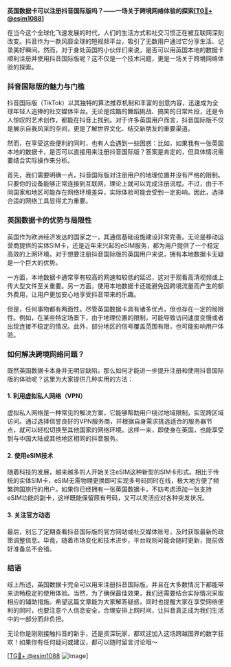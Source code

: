 **英国数据卡可以注册抖音国际版吗？——一场关于跨境网络体验的探索[[TG💪+ @esim1088](https://t.me/s/esim1088)]**

在当今这个全球化飞速发展的时代，人们的生活方式和社交习惯正在被互联网深刻改变。抖音作为一款风靡全球的短视频平台，吸引了无数用户通过它分享生活、记录美好瞬间。然而，对于身处英国的小伙伴们来说，是否可以用英国本地的数据卡顺利注册并使用抖音国际版呢？这不仅是一个技术问题，更是一场关于跨境网络体验的探索。

### 抖音国际版的魅力与门槛

抖音国际版（TikTok）以其独特的算法推荐机制和丰富的创意内容，迅速成为全球年轻人追捧的社交媒体平台。无论是炫酷的舞蹈挑战、搞笑的日常片段，还是令人惊叹的艺术创作，都能在抖音上找到。对于许多英国用户而言，抖音国际版不仅是展示自我风采的空间，更是了解世界文化、结交新朋友的重要渠道。

然而，在享受这些便利的同时，也有人会遇到一些困惑：比如，如果我有一张英国本地的数据卡，是否可以直接用来注册抖音国际版？答案是肯定的，但具体情况需要结合实际操作来分析。

首先，我们需要明确一点，抖音国际版对注册用户的地理位置并没有严格的限制。只要你的设备能够正常连接到互联网，理论上就可以完成注册流程。不过，由于不同国家和地区可能存在网络环境差异，实际体验可能会受到一定影响。因此，选择合适的网络工具显得尤为重要。

### 英国数据卡的优势与局限性

英国作为欧洲经济发达的国家之一，其通信基础设施建设非常完善。无论是移动运营商提供的实体SIM卡，还是近年来兴起的eSIM服务，都为用户提供了一个稳定高效的上网环境。对于想要注册抖音国际版的英国用户来说，拥有本地数据卡无疑是一个巨大的优势。

一方面，本地数据卡通常享有较高的网速和较低的延迟，这对于观看高清视频或上传大型文件至关重要。另一方面，使用本地数据卡还能避免因跨境流量而产生的额外费用，让用户更加安心地享受抖音带来的乐趣。

但是，任何事物都有两面性。尽管英国数据卡具有诸多优点，但也存在一定的局限性。例如，在某些特定场景下，由于地理位置的限制，可能导致访问速度变慢或者出现连接不稳定的情况。此外，部分地区的信号覆盖范围有限，也可能影响用户体验。

### 如何解决跨境网络问题？

既然英国数据卡本身并无明显缺陷，那么如何才能进一步提升注册和使用抖音国际版的体验呢？这里为大家提供几种实用的方法：

#### 1. 利用虚拟私人网络（VPN）

虚拟私人网络是一种常见的解决方案，它能够帮助用户绕过地域限制，实现跨区域访问。通过选择信誉良好的VPN服务商，并根据自身需求挑选适合的服务器节点，就可以轻松切换至其他国家的网络环境。这样一来，即使身在英国，也能享受到与中国大陆或其他地区相同的抖音服务。

#### 2. 使用eSIM技术

随着科技的发展，越来越多的人开始关注eSIM这种新型的SIM卡形式。相比于传统的实体SIM卡，eSIM无需物理更换即可实现多号码同时在线，极大地方便了频繁跨国旅行的用户。如果你已经拥有一张英国数据卡，不妨考虑添加一张支持eSIM功能的副卡，这样既能保留原有号码，又可以灵活应对各种突发状况。

#### 3. 关注官方动态

最后，别忘了定期查看抖音国际版的官方网站或社交媒体账号，及时获取最新的政策调整信息。毕竟，随着市场变化和技术进步，平台规则可能会随时更新，提前做好准备总不会错。

### 结语

综上所述，英国数据卡完全可以用来注册抖音国际版，并且在大多数情况下都能带来流畅稳定的使用体验。当然，为了确保最佳效果，我们还需要结合实际情况采取相应的辅助措施。希望这篇文章能为大家解答疑惑，同时也提醒大家在享受网络便利的同时，也要注意个人信息安全，合理安排上网时间，让抖音真正成为我们生活中的一部分而非负担。

无论你是刚刚接触抖音的新手，还是资深玩家，都欢迎加入这场跨越国界的数字狂欢！如果你有任何疑问或建议，都可以随时留言讨论哦～ 

[[TG💪+ @esim1088](https://t.me/s/esim1088) ![Image](https://i.postimg.cc/4NQfJmqS/Snipaste-2025-05-13-00-14-12.png)]